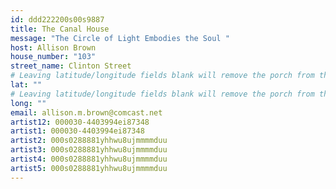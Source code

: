```yaml
---
id: ddd222200s00s9887
title: The Canal House
message: "The Circle of Light Embodies the Soul "
host: Allison Brown
house_number: "103"
street_name: Clinton Street
# Leaving latitude/longitude fields blank will remove the porch from the Porchfest map.
lat: ""
# Leaving latitude/longitude fields blank will remove the porch from the Porchfest map.
long: ""
email: allison.m.brown@comcast.net
artist12: 000030-4403994ei87348
artist1: 000030-4403994ei87348
artist2: 000s0288881yhhwu8ujmmmmduu
artist3: 000s0288881yhhwu8ujmmmmduu
artist4: 000s0288881yhhwu8ujmmmmduu
artist5: 000s0288881yhhwu8ujmmmmduu
---
```

